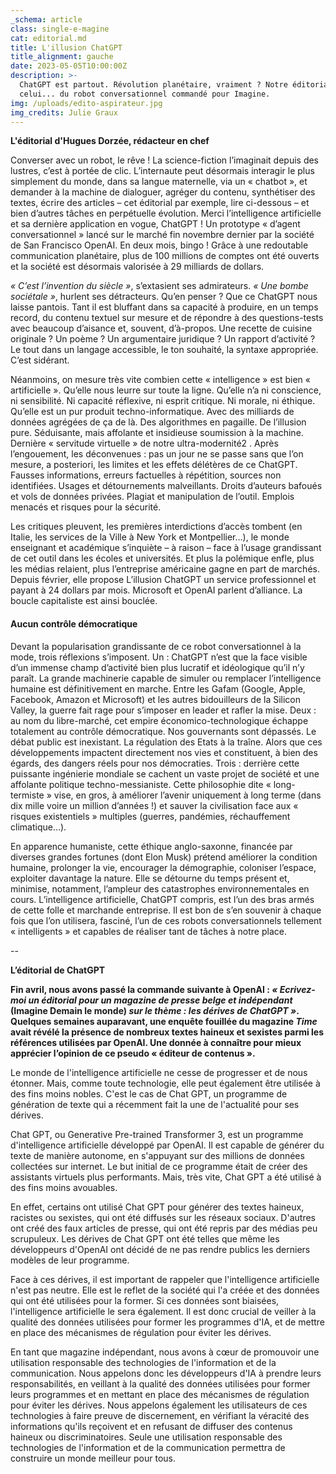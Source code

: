 ```yaml
---
_schema: article
class: single-e-magine
cat: editorial.md
title: L'illusion ChatGPT
title_alignment: gauche
date: 2023-05-05T10:00:00Z
description: >-
  ChatGPT est partout. Révolution planétaire, vraiment ? Notre éditorial et
  celui... du robot conversationnel commandé pour Imagine. 
img: /uploads/edito-aspirateur.jpg
img_credits: Julie Graux
---
```

**L'éditorial d'Hugues Dorzée, rédacteur en chef**

Converser avec un robot, le rêve ! La science-fiction l’imaginait depuis des lustres, c’est à portée de clic. L’internaute peut désormais interagir le plus simplement du monde, dans sa langue maternelle, via un « chatbot », et demander à la machine de dialoguer, agréger du contenu, synthétiser des textes, écrire des articles – cet éditorial par exemple, lire ci-dessous – et bien d’autres tâches en perpétuelle évolution. Merci l’intelligence artificielle et sa dernière application en vogue, ChatGPT ! Un prototype « d’agent conversationnel » lancé sur le marché fin novembre dernier par la société de San Francisco OpenAI. En deux mois, bingo ! Grâce à une redoutable communication planétaire, plus de 100 millions de comptes ont été ouverts et la société est désormais valorisée à 29 milliards de dollars.

*« C’est l’invention du siècle »*, s’extasient ses admirateurs. *« Une bombe sociétale »*, hurlent ses détracteurs. Qu’en penser ? Que ce ChatGPT nous laisse pantois. Tant il est bluffant dans sa capacité à produire, en un temps record, du contenu textuel sur mesure et de répondre à des questions-tests avec beaucoup d’aisance et, souvent, d’à-propos. Une recette de cuisine originale ? Un poème ? Un argumentaire juridique ? Un rapport d’activité ? Le tout dans un langage accessible, le ton souhaité, la syntaxe appropriée. C’est sidérant.

Néanmoins, on mesure très vite combien cette « intelligence » est bien « artificielle ». Qu’elle nous leurre sur toute la ligne. Qu’elle n’a ni conscience, ni sensibilité. Ni capacité réflexive, ni esprit critique. Ni morale, ni éthique. Qu’elle est un pur produit techno-informatique. Avec des milliards de données agrégées de ça de là. Des algorithmes en pagaille. De l’illusion pure. Séduisante, mais affolante et insidieuse soumission à la machine. Dernière « servitude virtuelle » de notre ultra-modernité2 . Après l’engouement, les déconvenues : pas un jour ne se passe sans que l’on mesure, a posteriori, les limites et les effets délétères de ce ChatGPT. Fausses informations, erreurs factuelles à répétition, sources non identifiées. Usages et détournements malveillants. Droits d’auteurs bafoués et vols de données privées. Plagiat et manipulation de l’outil. Emplois menacés et risques pour la sécurité.

Les critiques pleuvent, les premières interdictions d’accès tombent (en Italie, les services de la Ville à New York et Montpellier…), le monde enseignant et académique s’inquiète – à raison – face à l’usage grandissant de cet outil dans les écoles et universités. Et plus la polémique enfle, plus les médias relaient, plus l’entreprise américaine gagne en part de marchés. Depuis février, elle propose L’illusion ChatGPT un service professionnel et payant à 24 dollars par mois. Microsoft et OpenAI parlent d’alliance. La boucle capitaliste est ainsi bouclée.

#### Aucun contrôle démocratique

Devant la popularisation grandissante de ce robot conversationnel à la mode, trois réflexions s’imposent. Un : ChatGPT n’est que la face visible d’un immense champ d’activité bien plus lucratif et idéologique qu’il n’y paraît. La grande machinerie capable de simuler ou remplacer l’intelligence humaine est définitivement en marche. Entre les Gafam (Google, Apple, Facebook, Amazon et Microsoft) et les autres bidouilleurs de la Silicon Valley, la guerre fait rage pour s’imposer en leader et rafler la mise. Deux : au nom du libre-marché, cet empire économico-technologique échappe totalement au contrôle démocratique. Nos gouvernants sont dépassés. Le débat public est inexistant. La régulation des Etats à la traîne. Alors que ces développements impactent directement nos vies et constituent, à bien des égards, des dangers réels pour nos démocraties. Trois : derrière cette puissante ingénierie mondiale se cachent un vaste projet de société et une affolante politique techno-messianiste. Cette philosophie dite « long-termiste » vise, en gros, à améliorer l’avenir uniquement à long terme (dans dix mille voire un million d’années !) et sauver la civilisation face aux « risques existentiels » multiples (guerres, pandémies, réchauffement climatique…).

En apparence humaniste, cette éthique anglo-saxonne, financée par diverses grandes fortunes (dont Elon Musk) prétend améliorer la condition humaine, prolonger la vie, encourager la démographie, coloniser l’espace, exploiter davantage la nature. Elle se détourne du temps présent et, minimise, notamment, l’ampleur des catastrophes environnementales en cours. L’intelligence artificielle, ChatGPT compris, est l’un des bras armés de cette folle et marchande entreprise. Il est bon de s’en souvenir à chaque fois que l’on utilisera, fasciné, l’un de ces robots conversationnels tellement « intelligents » et capables de réaliser tant de tâches à notre place.

\--

**L’éditorial de ChatGPT**

**Fin avril, nous avons passé la commande suivante à OpenAI : *« Ecrivez-moi un éditorial pour un magazine de presse belge et indépendant* (Imagine Demain le monde) *sur le thème : les dérives de ChatGPT »*. Quelques semaines auparavant, une enquête fouillée du magazine *Time* avait révélé la présence de nombreux textes haineux et sexistes parmi les références utilisées par OpenAI. Une donnée à connaître pour mieux apprécier l’opinion de ce pseudo « éditeur de contenus ».**

Le monde de l'intelligence artificielle ne cesse de progresser et de nous étonner. Mais, comme toute technologie, elle peut également être utilisée à des fins moins nobles. C'est le cas de Chat GPT, un programme de génération de texte qui a récemment fait la une de l'actualité pour ses dérives.

Chat GPT, ou Generative Pre-trained Transformer 3, est un programme d'intelligence artificielle développé par OpenAI. Il est capable de générer du texte de manière autonome, en s'appuyant sur des millions de données collectées sur internet. Le but initial de ce programme était de créer des assistants virtuels plus performants. Mais, très vite, Chat GPT a été utilisé à des fins moins avouables.

En effet, certains ont utilisé Chat GPT pour générer des textes haineux, racistes ou sexistes, qui ont été diffusés sur les réseaux sociaux. D'autres ont créé des faux articles de presse, qui ont été repris par des médias peu scrupuleux. Les dérives de Chat GPT ont été telles que même les développeurs d'OpenAI ont décidé de ne pas rendre publics les derniers modèles de leur programme.

Face à ces dérives, il est important de rappeler que l'intelligence artificielle n'est pas neutre. Elle est le reflet de la société qui l'a créée et des données qui ont été utilisées pour la former. Si ces données sont biaisées, l'intelligence artificielle le sera également. Il est donc crucial de veiller à la qualité des données utilisées pour former les programmes d'IA, et de mettre en place des mécanismes de régulation pour éviter les dérives.

En tant que magazine indépendant, nous avons à cœur de promouvoir une utilisation responsable des technologies de l'information et de la communication. Nous appelons donc les développeurs d'IA à prendre leurs responsabilités, en veillant à la qualité des données utilisées pour former leurs programmes et en mettant en place des mécanismes de régulation pour éviter les dérives. Nous appelons également les utilisateurs de ces technologies à faire preuve de discernement, en vérifiant la véracité des informations qu'ils reçoivent et en refusant de diffuser des contenus haineux ou discriminatoires. Seule une utilisation responsable des technologies de l'information et de la communication permettra de construire un monde meilleur pour tous.